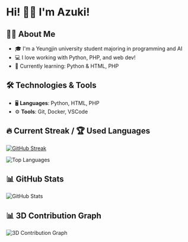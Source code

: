 # Hi! 🐶💕 I'm Azuki! 


## 👩‍💻 About Me
- 🎓 I'm a Yeungjin university student majoring in programming and AI
- 💻 I love working with Python, PHP, and web dev!
- 🌱 Currently learning: Python & HTML, PHP

## 🛠 Technologies & Tools

- 🖥️ **Languages**: Python, HTML, PHP
- ⚙️ **Tools**: Git, Docker, VSCode

## 🔥 Current Streak / 🏆 Used Languages
[![GitHub Streak](https://github-readme-streak-stats.herokuapp.com?user=Azuking69&theme=rose)](https://git.io/streak-stats)

![Top Languages](https://github-readme-stats.vercel.app/api/top-langs/?username=Azuking69&layout=compact&theme=rose)

## 📊 GitHub Stats
![GitHub Stats](https://github-readme-stats.vercel.app/api?username=Azuking69&show_icons=true&theme=rose)

## 📊 3D Contribution Graph
![3D Contribution Graph](https://github-readme-streak-stats.herokuapp.com/?user=Azuking69&theme=rose)
